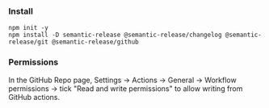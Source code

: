 



### Install 

```
npm init -y
npm install -D semantic-release @semantic-release/changelog @semantic-release/git @semantic-release/github
```

### Permissions

In the GitHub Repo page, Settings -> Actions -> General -> Workflow permissions -> tick "Read and write permissions" to allow writing from GitHub actions.
